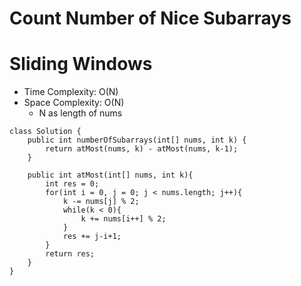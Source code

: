 # Count Number of Nice Subarrays
# Sliding Windows
* Time Complexity: O(N)
* Space Complexity: O(N)
	* N as length of nums
```
class Solution {
    public int numberOfSubarrays(int[] nums, int k) {
        return atMost(nums, k) - atMost(nums, k-1);
    }

    public int atMost(int[] nums, int k){
        int res = 0;
        for(int i = 0, j = 0; j < nums.length; j++){
            k -= nums[j] % 2;
            while(k < 0){
                k += nums[i++] % 2;
            }
            res += j-i+1;
        }
        return res;
    }
}
```